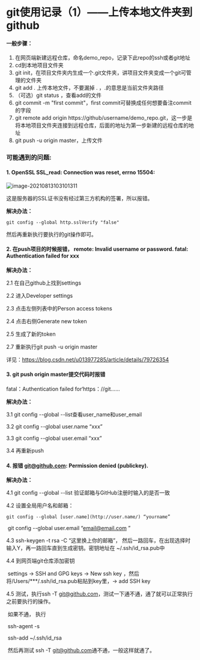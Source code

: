 # git使用记录（1）——上传本地文件夹到github



#### 一般步骤：

1. 在网页端新建远程仓库，命名demo_repo，记录下此repo的ssh或者git地址
2. cd到本地项目文件夹
3. git init，在项目文件夹内生成一个.git文件夹，讲项目文件夹变成一个git可管理的文件夹
4. git add .  上传本地文件，不要漏掉 . ，.的意思是当前文件夹路径
5. （可选）git status ，查看add的文件
6. git commit -m "first commit"，first commit可替换成任何想要备注commit的字段
7. git remote add origin https://github/username/demo_repo.git，这一步是将本地项目文件夹连接到远程仓库，后面的地址为第一步新建的远程仓库的地址
8. git push -u origin master，上传文件



### 可能遇到的问题:

#### 1. OpenSSL SSL_read: Connection was reset, errno 15504:

![image-20210813103101311](C:\Users\Dell\AppData\Roaming\Typora\typora-user-images\image-20210813103101311.png)

这是服务器的SSL证书没有经过第三方机构的签署，所以报错。

**解决办法：**

```
git config --global http.sslVerify "false"
```

然后再重新执行要执行的git操作即可。



#### 2. 在push项目的时候报错， remote: Invalid username or password. fatal: Authentication failed for xxx

**解决办法：**

2.1 在自己github上找到settings

2.2 进入Developer settings

2.3 点击左侧列表中的Person access tokens

2.4 点击右侧Generate new token

2.5 生成了新的token

2.7 重新执行git push -u origin master

详见：https://blog.csdn.net/u013977285/article/details/79726354



#### 3. git push origin master提交代码时报错

fatal：Authentication failed for‘https：//git……

**解决办法：**

3.1 git config --global --list查看user_name和user_email

3.2 git config --global user.name “xxx”

3.3 git config --global user.email “xxx”

3.4 再重新push



#### 4. 报错 git@github.com: Permission denied (publickey).

**解决办法：**

4.1 git config --global --list 验证邮箱与GitHub注册时输入的是否一致

4.2 设置全局用户名和邮箱：

  	git config --global [user.name](http://user.name/) “yourname”

​      git config --global user.email “email@email.com ”

4.3  ssh-keygen -t rsa -C “这里换上你的邮箱”， 然后一路回车，在出现选择时输入Y，再一路回车直到生成密钥。密钥地址在 ~/.ssh/id_rsa.pub中

4.4 到网页端git仓库添加密钥

​		settings -> SSH and GPG keys -> New ssh key ，然后将/Users/***/.ssh/id_rsa.pub粘贴到key里，-> add SSH key

4.5 测试，执行ssh -T [git@github.com](mailto:git@github.com)，测试一下通不通，通了就可以正常执行之前要执行的操作。

​       如果不通， 执行

​							ssh-agent -s

​							ssh-add ~/.ssh/id_rsa

​       然后再测试 ssh -T [git@github.com](mailto:git@github.com)通不通，一般这样就通了。

